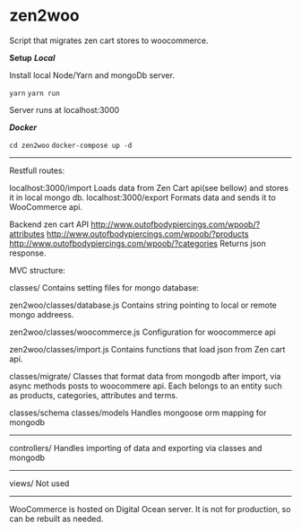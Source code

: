 # zen2woo
Script that migrates zen cart stores to woocommerce.

**Setup** 
***Local***

Install local Node/Yarn and mongoDb server.

`yarn`
`yarn run`

Server runs at localhost:3000

***Docker***

`cd zen2woo`
`docker-compose up -d`

---

Restfull routes:

localhost:3000/import
Loads data from Zen Cart api(see bellow) and stores it in local mongo db.
localhost:3000/export
Formats data and sends it to WooCommerce api.

Backend zen cart API
http://www.outofbodypiercings.com/wpoob/?attributes
http://www.outofbodypiercings.com/wpoob/?products
http://www.outofbodypiercings.com/wpoob/?categories
Returns json response.

MVC structure:

classes/
Contains setting files for mongo database:

zen2woo/classes/database.js
Contains string pointing to local or remote mongo addreess.

zen2woo/classes/woocommerce.js
Configuration for woocommerce api

zen2woo/classes/import.js
Contains functions that load json from Zen cart api.

classes/migrate/
Classes that format data from mongodb after import, via async methods posts to woocommere api.
Each belongs to an entity such as products, categories, attributes and terms.

classes/schema classes/models
Handles mongoose orm mapping for mongodb

---

controllers/
Handles importing of data and exporting via classes and mongodb

---

views/
Not used

---

WooCommerce is hosted on Digital Ocean server.
It is not for production, so can be rebuilt as needed.
